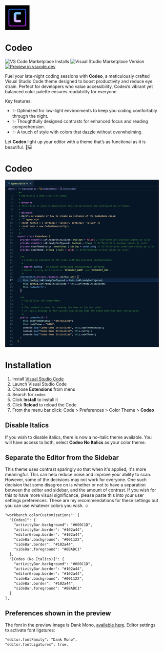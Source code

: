 <p align="left">
    <img src="https://raw.githubusercontent.com/itsjithinv/codeo/main/codeo-dark.png" width="80" />
    <h1 align="left">Codeo</h1>
</p>

![VS Code Marketplace Installs](https://img.shields.io/visual-studio-marketplace/i/JithinVijayan.codeo)
![Visual Studio Marketplace Version](https://img.shields.io/visual-studio-marketplace/v/JithinVijayan.codeo)
[![Preview in vscode.dev](https://img.shields.io/badge/preview%20in-vscode.dev-blue)](https://vscode.dev/theme/JithinVijayan.codeo)


Fuel your late-night coding sessions with **Codeo**, a meticulously crafted Visual Studio Code theme designed to boost productivity and reduce eye strain. Perfect for developers who value accessibility, Codeo’s vibrant yet balanced color palette ensures readability for everyone.

Key features:
- ✨ Optimized for low-light environments to keep you coding comfortably through the night.
- ✨ Thoughtfully designed contrasts for enhanced focus and reading comprehension.
- ✨ A touch of style with colors that dazzle without overwhelming.

Let **Codeo** light up your editor with a theme that’s as functional as it is beautiful. 🌙💻

# Codeo

![Preview](preview.png)

# Installation

1.  Install [Visual Studio Code](https://code.visualstudio.com/)
2.  Launch Visual Studio Code
3.  Choose **Extensions** from menu
4.  Search for `codeo`
5.  Click **Install** to install it
6.  Click **Reload** to reload the Code
7.  From the menu bar click: Code > Preferences > Color Theme > **Codeo**

## Disable Italics

If you wish to disable italics, there is now a no-italic theme available. You will have access to both, select **Codeo No Italics** as your color theme.

## Separate the Editor from the Sidebar

This theme uses contrast sparingly so that when it's applied, it's more meaningful. This can help reduce noise and improve your ability to scan. However, some of the decisions may not work for everyone. One such decision that some disagree on is whether or not to have a separation between the editor and sidebar, and the amount of contrast. If you wish for this to have more visual significance, please paste this into your user settings preferences. These are my recommendations for these settings but you can use whatever colors you wish. ☺️

```
"workbench.colorCustomizations": {
  "[Codeo]": {
    "activityBar.background": "#000C1D",
    "activityBar.border": "#102a44",
    "editorGroup.border": "#102a44",
    "sideBar.background": "#001122",
    "sideBar.border": "#102a44",
    "sideBar.foreground": "#8BADC1"
  },
  "[Codeo (No Italics)]": {
    "activityBar.background": "#000C1D",
    "activityBar.border": "#102a44",
    "editorGroup.border": "#102a44",
    "sideBar.background": "#001122",
    "sideBar.border": "#102a44",
    "sideBar.foreground": "#8BADC1"
  }
},
```

## Preferences shown in the preview

The font in the preview image is Dank Mono, [available here](https://philpl.gumroad.com/l/dank-mono). Editor settings to activate font ligatures:

```
"editor.fontFamily": "Dank Mono",
"editor.fontLigatures": true,
```
